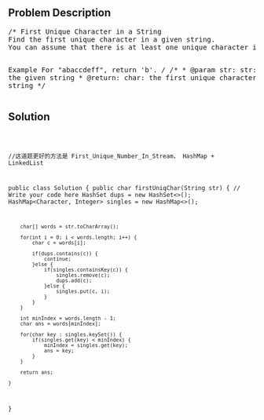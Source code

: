 <!--
<style>
  body { font-family: Arial, sans-serif; }
  .container { max-width: 1000px; margin: auto; padding: 20px; }
  .comment-block { background-color: #f9f9f9; padding: 10px; border-left: 5px solid #ccc; }
  .code-block { background-color: #f4f4f4; padding: 10px; border: 1px solid #ddd; }
</style>
-->

<div class='container'>
<h2>Problem Description</h2>
<div class='comment-block'>
<pre>
/* First Unique Character in a String
Find the first unique character in a given string. 
You can assume that there is at least one unique character in the string.

Example
For "abaccdeff", return 'b'.
*/
    /**
     * @param str: str: the given string
     * @return: char: the first unique character in a given string
     */
</pre>
</div>

<h2>Solution</h2>
<div class='code-block'>
<pre><code class='language-java'>

//这道题更好的方法是 First_Unique_Number_In_Stream， HashMap + LinkedList 

public class Solution {
    public char firstUniqChar(String str) {
        // Write your code here
        HashSet<Character> dups = new HashSet<>();
        HashMap<Character, Integer> singles = new HashMap<>();
        
        char[] words = str.toCharArray();
        
        for(int i = 0; i < words.length; i++) {
            char c = words[i];
            
            if(dups.contains(c)) {
                continue;
            }else {
                if(singles.containsKey(c)) {
                    singles.remove(c);
                    dups.add(c);
                }else {
                    singles.put(c, i);
                }
            }
        }
        
        int minIndex = words.length - 1;
        char ans = words[minIndex];
        
        for(char key : singles.keySet()) {
            if(singles.get(key) < minIndex) {
                minIndex = singles.get(key);
                ans = key;
            }
        }
        
        return ans;
        
    }
}</code></pre>
</div>
</div>
